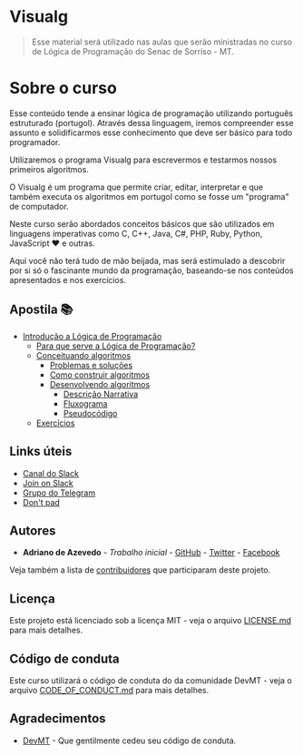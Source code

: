 # Visualg

> Esse material será utilizado nas aulas que serão ministradas no curso de Lógica de
> Programação do Senac de Sorriso - MT.

# Sobre o curso

Esse conteúdo tende a ensinar lógica de programação utilizando português estruturado
(portugol). Através dessa linguagem, iremos compreender esse assunto e solidificarmos
esse conhecimento que deve ser básico para todo programador.

Utilizaremos o programa Visualg para escrevermos e testarmos nossos primeiros algoritmos.

O Visualg é um programa que permite criar, editar, interpretar e que também executa
os algoritmos em portugol como se fosse um "programa" de computador.

Neste curso serão abordados conceitos básicos que são utilizados em linguagens
imperativas como C, C++, Java, C#, PHP, Ruby, Python, JavaScript :heart: e outras.

Aqui você não terá tudo de mão beijada, mas será estimulado a descobrir por si só
o fascinante mundo da programação, baseando-se nos conteúdos apresentados e nos exercícios.

## Apostila :books:

- [Introdução a Lógica de Programação](./docs/01-introducao.md#introducao-a-logica-de-programacao)
  - [Para que serve a Lógica de Programação?](./docs/01-introducao.md#para-que-serve-a-logica-de-programacao)
  - [Conceituando algoritmos](./docs/01-introducao.md#conceituando-algoritmos)
    - [Problemas e soluções](./docs/01-introducao.md#problemas-e-solucoes)
    - [Como construir algoritmos](./docs/01-introducao.md#como-construir-algoritmos)
    - [Desenvolvendo algoritmos](./docs/01-introducao.md#desenvolvendo-algoritmos)
      - [Descrição Narrativa](./docs/01-introducao.md#descricao-narrativa)
      - [Fluxograma](./docs/01-introducao.md#fluxograma)
      - [Pseudocódigo](./docs/01-introducao.md#pseudocodigo)
  - [Exercícios](./docs/01-introducao.md#exercicios)

## Links úteis

- [Canal do Slack](https://drianoaz.slack.com/)
- [Join on Slack](https://join.slack.com/t/drianoaz/shared_invite/enQtNDAwNTIwNzMxMDk1LTliZGM1OWE3YzhhOThjNDIwODNkM2M4Y2VmZWRiNTJmODFhMTE5OWVkYWQ3ZDZhMzY3NGM1YjFkMGE3ZTQ3NDg)
- [Grupo do Telegram](https://t.me/grupodrianoaz)
- [Don't pad](http://dontpad.com/drianoaz/aula)

## Autores

- **Adriano de Azevedo** - _Trabalho inicial_ - [GitHub](https://github.com/drianoaz) - [Twitter](https://twitter.com/drianoaz) - [Facebook](https://www.facebook.com/drianoaz)

Veja também a lista de [contribuidores](https://github.com/drianoaz/visualg/contributors) que participaram deste projeto.

## Licença

Este projeto está licenciado sob a licença MIT - veja o arquivo
[LICENSE.md](LICENSE.md) para mais detalhes.

## Código de conduta

Este curso utilizará o código de conduta do da comunidade DevMT - veja o arquivo [CODE_OF_CONDUCT.md](CODE_OF_CONDUCT.md) para mais detalhes.

## Agradecimentos

- [DevMT](http://www.devmt.com.br/) - Que gentilmente cedeu seu código de conduta.
